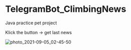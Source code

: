 # TelegramBot_ClimbingNews
Java practice pet project

Klick the button -> get last news

![photo_2021-09-05_02-45-50](https://user-images.githubusercontent.com/61387671/132110553-e6222ca6-7583-417e-8fd9-cc0cab71439b.jpg)

